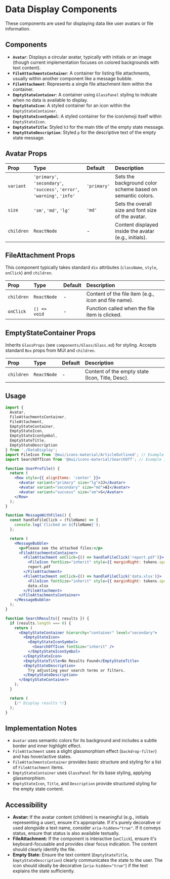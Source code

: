 # Data Display Components

These components are used for displaying data like user avatars or file information.

## Components

- **`Avatar`**: Displays a circular avatar, typically with initials or an image (though current implementation focuses on colored backgrounds with text content).
- **`FileAttachmentsContainer`**: A container for listing file attachments, usually within another component like a message bubble.
- **`FileAttachment`**: Represents a single file attachment item within the container.
- **`EmptyStateContainer`**: A container using `GlassPanel` styling to indicate when no data is available to display.
- **`EmptyStateIcon`**: A styled container for an icon within the `EmptyStateContainer`.
- **`EmptyStateIconSymbol`**: A styled container for the icon/emoji itself within `EmptyStateIcon`.
- **`EmptyStateTitle`**: Styled `h3` for the main title of the empty state message.
- **`EmptyStateDescription`**: Styled `p` for the descriptive text of the empty state message.

## Avatar Props

| Prop      | Type                                                              | Default     | Description                                                 |
| :-------- | :---------------------------------------------------------------- | :---------- | :---------------------------------------------------------- |
| `variant` | `'primary'`, `'secondary'`, `'success'`, `'error'`, `'warning'`, `'info'` | `'primary'` | Sets the background color scheme based on semantic colors. |
| `size`    | `'sm'`, `'md'`, `'lg'`                                           | `'md'`      | Sets the overall size and font size of the avatar.          |
| `children`| `ReactNode`                                                       | -           | Content displayed inside the avatar (e.g., initials).         |

## FileAttachment Props

This component typically takes standard `div` attributes (`className`, `style`, `onClick`) and `children`.

| Prop       | Type         | Default | Description                                             |
| :--------- | :----------- | :------ | :------------------------------------------------------ |
| `children` | `ReactNode`  | -       | Content of the file item (e.g., icon and file name). |
| `onClick`  | `() => void` | -       | Function called when the file item is clicked.         |

## EmptyStateContainer Props

Inherits `GlassProps` (see `components/Glass/Glass.md`) for styling.
Accepts standard `Box` props from MUI and `children`.

| Prop       | Type        | Default | Description                                    |
| :--------- | :---------- | :------ | :--------------------------------------------- |
| `children` | `ReactNode` | -       | Content of the empty state (Icon, Title, Desc). |

## Usage

```jsx
import {
  Avatar,
  FileAttachmentsContainer,
  FileAttachment,
  EmptyStateContainer,
  EmptyStateIcon,
  EmptyStateIconSymbol,
  EmptyStateTitle,
  EmptyStateDescription
} from './DataDisplay';
import FileIcon from '@mui/icons-material/ArticleOutlined'; // Example icon
import SearchOffIcon from '@mui/icons-material/SearchOff'; // Example icon

function UserProfile() {
  return (
    <Row style={{ alignItems: 'center' }}>
      <Avatar variant="primary" size="lg">JJ</Avatar>
      <Avatar variant="secondary" size="md">AI</Avatar>
      <Avatar variant="success" size="sm">S</Avatar>
    </Row>
  );
}

function MessageWithFiles() {
  const handleFileClick = (fileName) => {
    console.log(`Clicked on ${fileName}`);
  };

  return (
    <MessageBubble>
      <p>Please see the attached files:</p>
      <FileAttachmentsContainer>
        <FileAttachment onClick={() => handleFileClick('report.pdf')}>
          <FileIcon fontSize="inherit" style={{ marginRight: tokens.spacing.xs }} />
          report.pdf
        </FileAttachment>
        <FileAttachment onClick={() => handleFileClick('data.xlsx')}>
          <FileIcon fontSize="inherit" style={{ marginRight: tokens.spacing.xs }} />
          data.xlsx
        </FileAttachment>
      </FileAttachmentsContainer>
    </MessageBubble>
  );
}

function SearchResults({ results }) {
  if (results.length === 0) {
    return (
      <EmptyStateContainer hierarchy="container" level="secondary">
        <EmptyStateIcon>
          <EmptyStateIconSymbol>
            <SearchOffIcon fontSize="inherit" />
          </EmptyStateIconSymbol>
        </EmptyStateIcon>
        <EmptyStateTitle>No Results Found</EmptyStateTitle>
        <EmptyStateDescription>
          Try adjusting your search terms or filters.
        </EmptyStateDescription>
      </EmptyStateContainer>
    );
  }

  return (
    {/* Display results */}
  );
}
```

## Implementation Notes

- `Avatar` uses semantic colors for its background and includes a subtle border and inner highlight effect.
- `FileAttachment` uses a slight glassmorphism effect (`backdrop-filter`) and has hover/active states.
- `FileAttachmentsContainer` provides basic structure and styling for a list of `FileAttachment` items.
- `EmptyStateContainer` uses `GlassPanel` for its base styling, applying glassmorphism.
- `EmptyStateIcon`, `Title`, and `Description` provide structured styling for the empty state content.

## Accessibility

- **Avatar:** If the avatar content (children) is meaningful (e.g., initials representing a user), ensure it's appropriate. If it's purely decorative or used alongside a text name, consider `aria-hidden="true"`. If it conveys status, ensure that status is also available textually.
- **FileAttachment:** If the component is interactive (`onClick`), ensure it's keyboard-focusable and provides clear focus indication. The content should clearly identify the file.
- **Empty State:** Ensure the text content (`EmptyStateTitle`, `EmptyStateDescription`) clearly communicates the state to the user. The icon should ideally be decorative (`aria-hidden="true"`) if the text explains the state sufficiently. 